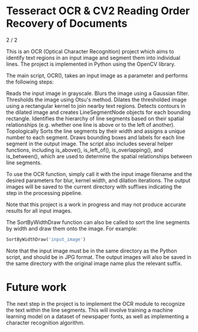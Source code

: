 # Tesseract OCR & CV2 Reading Order Recovery of Documents
2 / 2

This is an OCR (Optical Character Recognition) project which aims to identify text regions in an input image and segment them into individual lines. The project is implemented in Python using the OpenCV library.

The main script, OCR(), takes an input image as a parameter and performs the following steps:

Reads the input image in grayscale.
Blurs the image using a Gaussian filter.
Thresholds the image using Otsu's method.
Dilates the thresholded image using a rectangular kernel to join nearby text regions.
Detects contours in the dilated image and creates LineSegmentNode objects for each bounding rectangle.
Identifies the hierarchy of line segments based on their spatial relationships (e.g. whether one line is above or to the left of another).
Topologically Sorts the line segments by their width and assigns a unique number to each segment.
Draws bounding boxes and labels for each line segment in the output image.
The script also includes several helper functions, including is_above(), is_left_of(), is_overlapping(), and is_between(), which are used to determine the spatial relationships between line segments.

To use the OCR function, simply call it with the input image filename and the desired parameters for blur, kernel width, and dilation iterations. The output images will be saved to the current directory with suffixes indicating the step in the processing pipeline.

Note that this project is a work in progress and may not produce accurate results for all input images.

The SortByWidthDraw function can also be called to sort the line segments by width and draw them onto the image. For example:
```python
SortByWidthDraw('input_image')
```
Note that the input image must be in the same directory as the Python script, and should be in JPG format. The output images will also be saved in the same directory with the original image name plus the relevant suffix.
# Future work
The next step in the project is to implement the OCR module to recognize the text within the line segments. This will involve training a machine learning model on a dataset of newspaper fonts, as well as implementing a character recognition algorithm.
